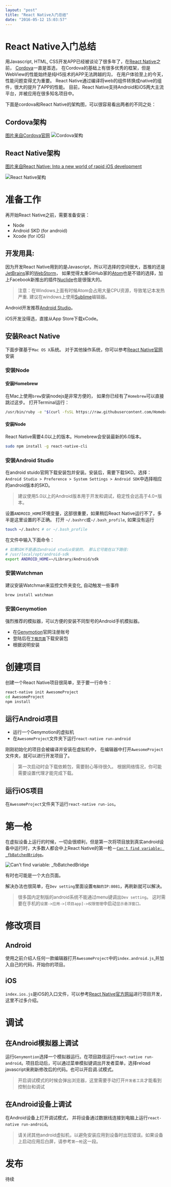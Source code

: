 ```yaml
---
layout: "post"
title: "React Native入门总结"
date: "2016-05-12 15:03:57"
---
```


React Native入门总结
====
用Javascript, HTML, CSS开发APP已经被谈论了很多年了，在[React Native](https://facebook.github.io/react-native/)之前， [Cordova](https://cordova.apache.org/)一直是首选， 在Cordova的基础上有很多优秀的框架，但是WebView的性能始终是纯H5技术的APP无法跨越的沟， 在用户体验至上的今天，性能问题变得尤为重要。 React Native通过编译将web的组件转换成native的组件，很大的提升了APP的性能。 目前，React Native支持Android和iOS两大主流平台，并被应用在很多知名项目中。

下面是cordova和React Native的架构图，可以很容易看出两者的不同之处：

## Cordova架构
[图片来自Cordova官网](https://cordova.apache.org/docs/en/latest/guide/overview/index.html)
![Cordova架构](https://cordova.apache.org/static/img/guide/cordovaapparchitecture.png)

## React Native架构
[图片来自React Native: Into a new world of rapid iOS development](http://www.ibm.com/developerworks/library/mo-bluemix-react-native-ios8/)

![React Native架构](http://www.ibm.com/developerworks/library/mo-bluemix-react-native-ios8/Figure1.png)

# 准备工作
再开始React Native之前，需要准备安装：
 - Node
 - Android SKD (for android)
 - Xcode (for iOS)

## 开发用具:
因为开发React Native用到的是Javascript，所以可选择的空间很大，首推的还是[JetBrains](https://www.jetbrains.com/webstorm/)家的[WebStorm](https://www.jetbrains.com/webstorm/)， 如果觉得太重GitHub家的[Atom](https://atom.io/)也是不错的选择，加上Facebook新推出的插件[Nuclide](http://nuclide.io/)也是很强大的。

> 注意：在Windows上面有时候Atom会占用大量CPU资源，导致笔记本发热严重. 建议在windows上使用[Sublime](https://www.sublimetext.com/)编辑器。

Android开发推荐[Android Studio](http://developer.android.com/intl/zh-cn/tools/studio/index.html)。

iOS开发没得选，直接从App Store下载xCode。

## 安装React Native
下面步骤基于`Mac OS X`系统。 对于其他操作系统，你可以参考[React Native官网](https://facebook.github.io/react-native/docs/getting-started.html)安装

### 安装Node
#### 安装Homebrew
在Mac上使用`brew`安装nodejs是非常方便的， 如果你已经有了`Homebrew`可以直接跳过这步。
打开Terminal运行：
```bash
/usr/bin/ruby -e "$(curl -fsSL https://raw.githubusercontent.com/Homebrew/install/master/install)"
```

#### 安装Node
React Native需要4.0以上的版本。Homebrew会安装最新的6.0版本。
```bash
sudo npm install -g react-native-cli
```

### 安装Android Studio
在android stuido官网下载安装包并安装。安装后，需要下载SKD。选择：`Android Studio > Preference > System Settings > Android SDK`中选择相应的android版本的SKD。

> 建议使用5.0以上的Android版本用于开发和调试，稳定性会远高于4.0+版本。

设置`ANDROID_HOME`环境变量，这部很重要，如果稍后React Native运行不了，多半是这里设置的不正确。
打开 `~/.bashrc`或`~/.bash_profile`, 如果没有运行
```bash
touch ~/.bashrc # or ~/.bash_profile
```
在文件中输入下面命令：
```bash
# 如果SDK不是通过android studio安装的， 那么它可能在以下路径:
# /usr/local/opt/android-sdk
export ANDROID_HOME=~/Library/Android/sdk
```

### 安装Watchman
建议安装Watchman来监控文件夹变化, 自动触发一些事件
```bash
brew install watchman
```

### 安装Genymotion
强烈推荐的模拟器，可以方便的安装不同型号的Android手机模拟器。
- 在[Genymotion](https://www.genymotion.com/)官网注册账号
- 登陆后在[`下载页面`](https://www.genymotion.com/download/)下载安装包
- 根据说明安装

# 创建项目
创建一个React Native项目很简单，至于要一行命令：
```bash
react-native init AwesomeProject
cd AwesomeProject
npm install
```
## 运行Android项目

- 运行一个Genymotion的虚拟机
- 在`AwesomeProject`文件夹下运行`react-native run-android`

刚刚初始化的项目会被编译并安装在虚拟机中， 在编辑器中打开`AwesomeProject`文件夹，就可以进行开发项目了。

> 第一次启动时会下载依赖包，需要耐心等待很久。 根据网络情况，你可能需要设置代理才能完成下载。

## 运行iOS项目
在`AwesomeProject`文件夹下运行`react-native run-ios`。

# 第一枪
在虚拟设备上运行的时候，一切会很顺利，但是第一次将项目放到真实android设备中运行时，大多数人都会中上React Native的第一枪－[`Can't find variable: _fbBatchedBridge`](https://github.com/facebook/react-native/issues/4952)。

![Can't find variable: _fbBatchedBridge](https://cloud.githubusercontent.com/assets/587438/11986090/a1a814d6-a999-11e5-8120-82a6391d0531.png)

有时也可能是一个大白页面。

解决办法也很简单，在`Dev setting`里面设置`电脑的IP:8081`，再刷新就可以解决。
> 很多国内定制版的android系统不能通过menu键调出`Dev setting`。 这时需要在手机的`设置->应用->[项目app]->权限管理`中启动`显示悬浮窗口。 `

# 修改项目
## Android
使用之前介绍人任何一款编辑器打开`AwesomeProject`中的`index.android.js`,并加入自己的代码，开始你的项目。

## iOS
`index.ios.js`是iOS的入口文件，可以参考[React Native官方网站](http://reactnative.cn/)进行项目开发，这里不过多介绍。

# 调试
## 在Android模拟器上调试
运行`Genymontion`选择一个模拟器运行。在项目路径运行`react-native run-android`。项目启动后，可以通过菜单模拟键调出开发者菜单，选择reload javascript来刷新修改后的代码。也可以开启调.试模式。
> 开启调试模式的时候会弹出浏览器，这里需要手动打开`开发者工具`才能看到控制台和调试

## 在Android设备上调试
在Android设备上打开调试模式， 并将设备通过数据线连接到电脑上运行`react-native run-android`。
> 请关闭其他android虚拟机，以避免安装应用到设备时出现错误。如果设备上启动应用后白屏，请参考`第一枪`这一段。


# 发布
待续
